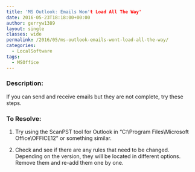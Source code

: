 ```yaml
---
title: 'MS Outlook: Emails Won't Load All The Way'
date: 2016-05-23T18:18:00+00:00
author: gerryw1389
layout: single
classes: wide
permalink: /2016/05/ms-outlook-emails-wont-load-all-the-way/
categories:
  - LocalSoftware
tags:
  - MSOffice
---
```

<!--more-->

### Description:

If you can send and receive emails but they are not complete, try these steps.

### To Resolve:

1. Try using the ScanPST tool for Outlook in &#8220;C:\Program Files\Microsoft Office\OFFICE12&#8221; or something similar.

2. Check and see if there are any rules that need to be changed. Depending on the version, they will be located in different options. Remove them and re-add them one by one.